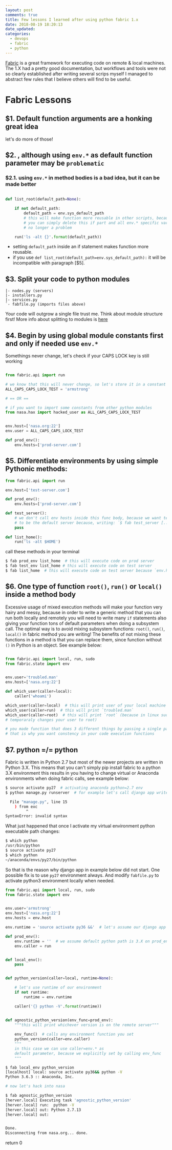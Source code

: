 ```yaml
---
layout: post
comments: true
title: Few lessons I learned after using python fabric 1.x
date: 2018-08-19 18:20:13
date_updated:
categories:
  - devops
  - fabric
  - python
---
```





[Fabric][f] is a great framework for executing code on remote & local machines. The 1.X had a
pretty good documentation, but workflows and tools were not so clearly
established after writing several scrips myself I managed to abstract few rules
that I believe others will find to be useful.


Fabric Lessons
==============

$1. Default function arguments are a honking great idea
-------------------------------------------------------

let's do more of those!


$2. , although using `env.*` as default function parameter may be `problematic`
-------------------------------------------------------------------------------

### $2.1. using `env.*` in method bodies is a bad idea, but it can be made better

```python

def list_root(default_path=None):

    if not default_path:
        default_path = env.sys_default_path
        # this will make function more reusable in other scripts, because
        # you can simply delete this if part and all env.* specific vars are
        # no longer a problem

    run('ls -alt {}'.format(default_path))

```
    
* setting `default_path` inside an if statement makes function more reusable.
* if you use `def list_root(default_path=env.sys_default_path):`  it will be
  incompatible with paragraph [$5].


$3. Split your code to python modules
-------------------------------------

    |- nodes.py (servers)
    |- installers.py
    |- services.py
    `- fabfile.py (imports files above)

Your code will outgrow a single file trust me.  Think about module structure
first!  More info about splitting to modules is [here][ms]



$4. Begin by using global module constants first and only if needed use `env.*`
-------------------------------------------------------------------------------

Somethings never change, let's check if your CAPS LOCK key is still working


```python

from fabric.api import run

# we know that this will never change, so let's store it in a constant
ALL_CAPS_CAPS_LOCK_TEST = 'armstrong'

# == OR ==

# if you want to import some constants from other python modules
from nasa.hax import hacked_user as ALL_CAPS_CAPS_LOCK_TEST


env.host=['nasa.org:22']
env.user = ALL_CAPS_CAPS_LOCK_TEST

def prod_env():
    env.hosts=['prod-server.com']

```


$5. Differentiate environments by using simple Pythonic methods:
----------------------------------------------------------------

```python
from fabric.api import run

env.host=['test-server.com']

def prod_env():
    env.hosts=['prod-server.com']

def test_server():
    # we don't call env hosts inside this func body, because we want test-server
    # to be the default server because, writing: `$ fab test_server [...]` is annoying
    pass
    
def list_home():
    run('ls -alt $HOME')
```

call these methods in your terminal

```bash
$ fab prod_env list_home  # this will execute code on prod server
$ fab test_env list_home # this will execute code on test server 
$ fab list_home  # this will execute code on test server because `env.hosts` are global in fabfile.py module
```

$6. One type of function `root()`,  `run()` or `local()` inside a method body
-----------------------------------------------------------------------------

Excessive usage of mixed execution methods will make your function very hairy and messy,
because in order to write a generic method that you can run both locally and remotely you will need to write many `if`
statements also giving your function tons of default parameters when doing a
subsystem call.  The optimal way is to avoid mixing subsystem
functions: `root()`, `run()`, `local()` in fabric method you are writing!
The benefits of not mixing these functions in a method is that you can replace
them, since function without `()` in Python is an object.  See example below:

```python

from fabric.api import local, run, sudo
from fabric.state import env


env.user='troubled.man'
env.host=['nasa.org:22']

def which_user(caller=local):
    caller('whoami')

which_user(caller=local)  # this will print user of your local machine
which_user(caller=run)  # this will print `troubled.man`
which_user(caller=root)  # this will print `root` (because in linux sudo command
# temporaraly changes your user to root)

# you made function that does 3 different things by passing a single parameter.
# that is why you want constency in your code execution functions

```

$7. python =/= python
---------------------

Fabric is written in Python 2.7 but most of the newer projects are written in Python
3.X.  This means that you can't simply pip install fabric to a python 3.X
environment this results in you having to change virtual or Anaconda environments
when doing fabric calls, see example below:

```bash
$ source activate py27  # activating anaconda python=2.7 env
$ python manage.py runserver  # for example let's call django app writen in 3.X

  File "manage.py", line 15
    ) from exc
         ^
SyntaxError: invalid syntax
```

What just happened that once I activate my virtual environment python executable
path changes:

```bash
$ which python
/usr/bin/python
$ source activate py27
$ which python
~/anaconda/envs/py27/bin/python
```

So that is the reason why django app in example below did not start.  One
possible fix is to use `py27` environment always.  And modify `fabfile.py` to
activate python3 environment locally when needed. 


```python
from fabric.api import local, run, sudo
from fabric.state import env


env.user='armstrong'
env.host=['nasa.org:22']  
env.hosts = env.host

env.runtime = 'source activate py36 &&'  # let's assume our django app is running, on 3.6

def prod_env():
    env.runtime = ''  # we assume default python path is 3.X on prod_env
    env.caller = run


def local_env():
    pass


def python_version(caller=local, runtime=None):

    # let's use runtime of our environment
    if not runtime:
        runtime = env.runtime

    caller('{} python -V'.format(runtime))


def agnostic_python_version(env_func=prod_env):
    """this will print whichever version is on the remote server"""
    
    env_func()  # calls any environment function you set
    python_version(caller=env.caller)
    """
    in this case we can use caller=env.* as
    default parameter, because we explicitly set by calling env_func
    """
```

```bash
$ fab local_env python_version
[localhost] local: source activate py36&& python -V
Python 3.6.3 :: Anaconda, Inc.

# now let's hack into nasa

$ fab agnostic_python_version
[herver.local] Executing task 'agnostic_python_version'
[herver.local] run:  python -V
[herver.local] out: Python 2.7.13
[herver.local] out:


Done.
Disconnecting from nasa.org... done.
```

return 0





[f]: http://docs.fabfile.org/en/1.14/ 
[s]: https://sdf.org/
[ms]: http://docs.fabfile.org/en/1.14/usage/tasks.html?highlight=modules#namespaces


